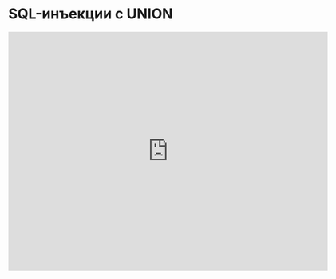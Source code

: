 # SQL-инъекции с UNION
<iframe width="640" height="480" src="https://www.youtube.com/embed/oG2CUQb1wPs?list=PLU-TUGRFxOHj_MkCMp5LFv-AUuFMP2Opb" frameborder="0" allowfullscreen></iframe>
